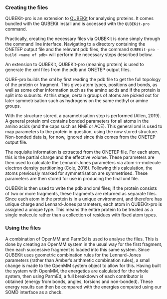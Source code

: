 ### Creating the files

QUBEKit-pro is an extension to [QUBEKit](https://github.com/qubekit/QUBEKit) for analysing proteins.
It comes bundled with the QUBEKit install and is accessed with the `QUBEKit-pro` command.

Practically, creating the necessary files via QUBEKit is done simply through the command line interface. 
Navigating to a directory containing the ONETEP output file and the relevant pdb files, the command 
`QUBEKit-pro -build <name of pdb>` will perform the necessary steps described below.

An extension to QUBEKit, QUBEKit-pro (meaning protein) is used to generate the xml files from the pdb and ONETEP output files. 

QUBE-pro builds the xml by first reading the pdb file to get the full topology of the protein or fragment. This gives atom types, positions and bonds, as well as some other information such as the amino acids and if the protein is split into subunits. At this stage, certain groups of atoms are picked out for later symmetrisation such as hydrogens on the same methyl or amine groups. 

With the structure stored, a parametrisation step is performed (Allen, 2019). A general protein xml contains bonded parameters for all atoms in the amino acids (and the caps such as NME or ACE). This general xml is used to map parameters to the protein in question, using the now stored structure. Non-bonded data is, for now, ignored since this comes from the ONETEP output file.

The requisite information is extracted from the ONETEP file. For each atom, this is the partial charge and the effective volume. These parameters are then used to calculate the Lennard-Jones parameters via atom-in-molecule electron density partitioning (Cole, 2016). Following this calculation, the atoms previously marked for symmetrisation are symmetrised. These parameters are then stored for use in producing the final xml file.

QUBEKit is then used to write the pdb and xml files; if the protein consists of two or more fragments, these fragments are returned as separate files. Since each atom in the protein is in a unique environment, and therefore has unique charge and Lennard-Jones parameters, each atom in QUBEKit-pro is assigned a unique type. This means the entire protein to be treated as a single molecule rather than a collection of residues with fixed atom types.


### Using the files

A combination of OpenMM and ParmEd is used to analyse the files. 
This is done by creating an OpenMM system in the usual way for the first fragment, 
then each successive fragment is loaded into this same system. 
Since QUBEKit uses geometric combination rules for the Lennard-Jones parameters 
(rather than Amber’s arithmetic combination rules), 
a small change is made to the OpenMM system object to allow for this. 
Having built the system with OpenMM, the energetics are calculated for the whole system, 
then using ParmEd, a full breakdown of each contributor is obtained 
(energy from bonds, angles, torsions and non-bonded). 
These energy results can then be compared with the energies computed using our SOMD interface as a check.
